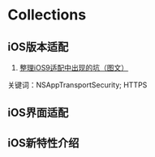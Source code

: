 # Collections

## iOS版本适配


1. [整理iOS9适配中出现的坑（图文）](http://www.cnblogs.com/dsxniubility/p/4821184.html)

关键词：NSAppTransportSecurity; HTTPS

## iOS界面适配

## iOS新特性介绍
